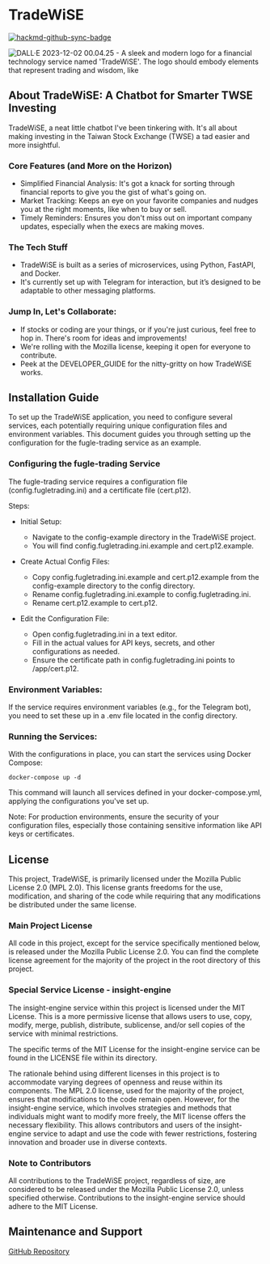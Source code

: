 # TradeWiSE

[![hackmd-github-sync-badge](https://hackmd.io/1wmKYf4ZTs-fwh1vofwCOQ/badge)](https://hackmd.io/1wmKYf4ZTs-fwh1vofwCOQ)

![DALL·E 2023-12-02 00.04.25 - A sleek and modern logo for a financial technology service named 'TradeWiSE'. The logo should embody elements that represent trading and wisdom, like ](./images/logo.png)

## About TradeWiSE: A Chatbot for Smarter TWSE Investing
TradeWiSE, a neat little chatbot I've been tinkering with. It's all about making investing in the Taiwan Stock Exchange (TWSE) a tad easier and more insightful.

### Core Features (and More on the Horizon)
* Simplified Financial Analysis: It's got a knack for sorting through financial reports to give you the gist of what's going on.
* Market Tracking: Keeps an eye on your favorite companies and nudges you at the right moments, like when to buy or sell.
* Timely Reminders: Ensures you don't miss out on important company updates, especially when the execs are making moves.

### The Tech Stuff
* TradeWiSE is built as a series of microservices, using Python, FastAPI, and Docker.
* It's currently set up with Telegram for interaction, but it’s designed to be adaptable to other messaging platforms.

### Jump In, Let's Collaborate:
* If stocks or coding are your things, or if you're just curious, feel free to hop in. There's room for ideas and improvements!
* We're rolling with the Mozilla license, keeping it open for everyone to contribute.
* Peek at the DEVELOPER_GUIDE for the nitty-gritty on how TradeWiSE works.

## Installation Guide

To set up the TradeWiSE application, you need to configure several services, each potentially requiring unique configuration files and environment variables. This document guides you through setting up the configuration for the fugle-trading service as an example.

### Configuring the fugle-trading Service
The fugle-trading service requires a configuration file (config.fugletrading.ini) and a certificate file (cert.p12).

Steps:
* Initial Setup:
    * Navigate to the config-example directory in the TradeWiSE project.
    * You will find config.fugletrading.ini.example and cert.p12.example.

* Create Actual Config Files:
    * Copy config.fugletrading.ini.example and cert.p12.example from the config-example directory to the config directory.
    * Rename config.fugletrading.ini.example to config.fugletrading.ini.
    * Rename cert.p12.example to cert.p12.

* Edit the Configuration File:
    * Open config.fugletrading.ini in a text editor.
    * Fill in the actual values for API keys, secrets, and other configurations as needed.
    * Ensure the certificate path in config.fugletrading.ini points to /app/cert.p12.

### Environment Variables:
If the service requires environment variables (e.g., for the Telegram bot), you need to set these up in a .env file located in the config directory.

### Running the Services:
With the configurations in place, you can start the services using Docker Compose:

```
docker-compose up -d
```

This command will launch all services defined in your docker-compose.yml, applying the configurations you've set up.

Note: For production environments, ensure the security of your configuration files, especially those containing sensitive information like API keys or certificates.

## License
This project, TradeWiSE, is primarily licensed under the Mozilla Public License 2.0 (MPL 2.0). This license grants freedoms for the use, modification, and sharing of the code while requiring that any modifications be distributed under the same license.

### Main Project License
All code in this project, except for the service specifically mentioned below, is released under the Mozilla Public License 2.0. You can find the complete license agreement for the majority of the project in the root directory of this project.

### Special Service License - insight-engine
The insight-engine service within this project is licensed under the MIT License. This is a more permissive license that allows users to use, copy, modify, merge, publish, distribute, sublicense, and/or sell copies of the service with minimal restrictions.

The specific terms of the MIT License for the insight-engine service can be found in the LICENSE file within its directory.

The rationale behind using different licenses in this project is to accommodate varying degrees of openness and reuse within its components. The MPL 2.0 license, used for the majority of the project, ensures that modifications to the code remain open. However, for the insight-engine service, which involves strategies and methods that individuals might want to modify more freely, the MIT license offers the necessary flexibility. This allows contributors and users of the insight-engine service to adapt and use the code with fewer restrictions, fostering innovation and broader use in diverse contexts.

### Note to Contributors

All contributions to the TradeWiSE project, regardless of size, are considered to be released under the Mozilla Public License 2.0, unless specified otherwise. Contributions to the insight-engine service should adhere to the MIT License.

## Maintenance and Support
[GitHub Repository](https://github.com/Rezztech/TradeWiSE)